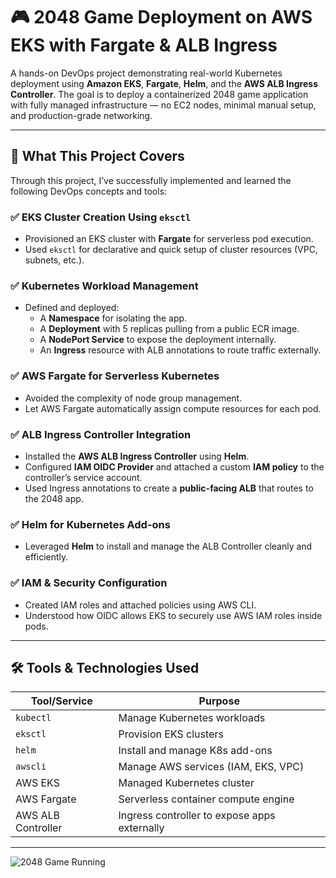 # 🎮 2048 Game Deployment on AWS EKS with Fargate & ALB Ingress

A hands-on DevOps project demonstrating real-world Kubernetes deployment using **Amazon EKS**, **Fargate**, **Helm**, and the **AWS ALB Ingress Controller**. The goal is to deploy a containerized 2048 game application with fully managed infrastructure — no EC2 nodes, minimal manual setup, and production-grade networking.

---

## 📌 What This Project Covers

Through this project, I’ve successfully implemented and learned the following DevOps concepts and tools:

### ✅ EKS Cluster Creation Using `eksctl`
- Provisioned an EKS cluster with **Fargate** for serverless pod execution.
- Used `eksctl` for declarative and quick setup of cluster resources (VPC, subnets, etc.).

### ✅ Kubernetes Workload Management
- Defined and deployed:
  - A **Namespace** for isolating the app.
  - A **Deployment** with 5 replicas pulling from a public ECR image.
  - A **NodePort Service** to expose the deployment internally.
  - An **Ingress** resource with ALB annotations to route traffic externally.

### ✅ AWS Fargate for Serverless Kubernetes
- Avoided the complexity of node group management.
- Let AWS Fargate automatically assign compute resources for each pod.

### ✅ ALB Ingress Controller Integration
- Installed the **AWS ALB Ingress Controller** using **Helm**.
- Configured **IAM OIDC Provider** and attached a custom **IAM policy** to the controller’s service account.
- Used Ingress annotations to create a **public-facing ALB** that routes to the 2048 app.

### ✅ Helm for Kubernetes Add-ons
- Leveraged **Helm** to install and manage the ALB Controller cleanly and efficiently.

### ✅ IAM & Security Configuration
- Created IAM roles and attached policies using AWS CLI.
- Understood how OIDC allows EKS to securely use AWS IAM roles inside pods.

---

## 🛠️ Tools & Technologies Used

| Tool/Service | Purpose |
|--------------|---------|
| `kubectl` | Manage Kubernetes workloads |
| `eksctl` | Provision EKS clusters |
| `helm` | Install and manage K8s add-ons |
| `awscli` | Manage AWS services (IAM, EKS, VPC) |
| AWS EKS | Managed Kubernetes cluster |
| AWS Fargate | Serverless container compute engine |
| AWS ALB Controller | Ingress controller to expose apps externally |

---

![2048 Game Running](screenshots/2048(1).png)

